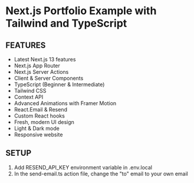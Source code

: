 # Next.js Portfolio Example with Tailwind and TypeScript

## FEATURES

- Latest Next.js 13 features
- Next.js App Router
- Next.js Server Actions
- Client & Server Components
- TypeScript (Beginner & Intermediate)
- Tailwind CSS
- Context API
- Advanced Animations with Framer Motion
- React.Email & Resend
- Custom React hooks
- Fresh, modern UI design
- Light & Dark mode
- Responsive website

## SETUP

1. Add RESEND_API_KEY environment variable in .env.local
2. In the send-email.ts action file, change the "to" email to your own email
